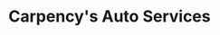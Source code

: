 ---
title: "Carpency's Auto Services"
url: /fountain-hill/carpencys-auto-services/
shop: Autowerkstatt
---